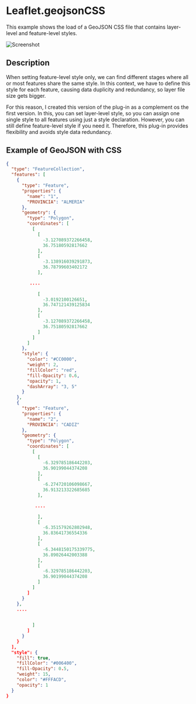Leaflet.geojsonCSS
==================
This example shows the load of a GeoJSON CSS file that contains layer-level and feature-level styles.

![Screenshot](https://github.com/jmmluna/Leaflet.geojsonCSS/blob/master/demo-layer-and-feature-style/screenshot.png)

## Description

When setting feature-level style only, we can find different stages where all or most features share the same style. In this context, we have to define this style for each feature, causing data duplicity and redundancy, so layer file size gets bigger.

For this reason, I created this version of the plug-in as a complement os the first version. In this, you can set layer-level style, so you can assign one single style to all features using just a style declaration. However, you can still define feature-level style if you need it. Therefore, this plug-in provides flexibility and avoids style data redundancy.


## Example of GeoJSON with CSS

```json
{
  "type": "FeatureCollection",
  "features": [
    {
      "type": "Feature",
      "properties": {
        "name": "1",
        "PROVINCIA": "ALMERIA"
      },
      "geometry": {
        "type": "Polygon",
        "coordinates": [
          [
            [
              -3.127089372266458,
              36.75180592817662
            ],
            [
              -3.138916039291873,
              36.78799603402172
            ],

         ....
            
            [
              -3.0192100126651,
              36.747121439125834
            ],
            [
              -3.127089372266458,
              36.75180592817662
            ]
          ]
        ]
      },
      "style": {
        "color": "#CC0000",
        "weight": 2,
        "fillColor": "red",
        "fill-Opacity": 0.6,
        "opacity": 1,
        "dashArray": "3, 5"
      }
    },
    {
      "type": "Feature",
      "properties": {
        "name": "2",
        "PROVINCIA": "CADIZ"
      },
      "geometry": {
        "type": "Polygon",
        "coordinates": [
          [
            [
              -6.329785186442203,
              36.90199044374208
            ],
            [
              -6.274720106098667,
              36.913213322685685
            ],

           ....
            
            ],
            [
              -6.351579262802948,
              36.83641736554336
            ],
            [
              -6.3448150175339775,
              36.89026442003388
            ],
            [
              -6.329785186442203,
              36.90199044374208
            ]
          ]
        ]
      }
    },
    ....

    
          ]
        ]
      }
    }
  ],
  "style": {
    "fill": true,
    "fillColor": "#006400",
    "fill-Opacity": 0.5,
    "weight": 15,
    "color": "#FFFACD",
    "opacity": 1
  }
}
```
